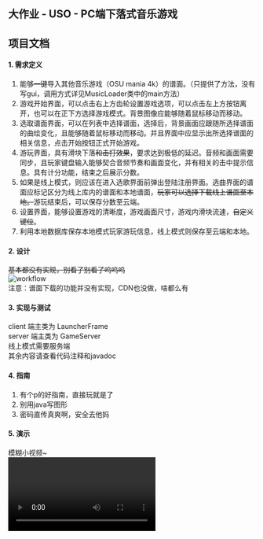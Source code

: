 ## 大作业 - USO - PC端下落式音乐游戏
## 项目文档

#### 1. 需求定义
1. 能够~~一键~~导入其他音乐游戏（OSU mania 4k）的谱面。（只提供了方法，没有写gui，调用方式详见MusicLoader类中的main方法）
2. 游戏开始界面，可以点击右上方齿轮设置游戏选项，可以点击左上方按钮离开，也可以在正下方选择游戏模式。背景图像应能够随着鼠标移动而移动。
3. 选取谱面界面，可以在列表中选择谱面，选择后，背景画面应跟随所选择谱面的曲绘变化，且能够随着鼠标移动而移动。并且界面中应显示出所选择谱面的相关信息，点击开始按钮正式开始游戏。
4. 游玩界面，具有滑块下落~~和击打效果~~，要求达到极低的延迟。音频和画面需要同步，且玩家键盘输入能够契合音频节奏和画面变化，并有相关的击中提示信息。具有计分功能，结束之后展示分数。
5. 如果是线上模式，则应该在进入选歌界面前弹出登陆注册界面。选曲界面的谱面应标记区分为线上库内的谱面和本地谱面，~~玩家可以选择下载线上谱面至本地。~~游玩结束后，可以保存分数至云端。
6. 设置界面，能够设置游戏的清晰度，游戏画面尺寸，游戏内滑块流速，~~自定义键位~~。
7. 利用本地数据库保存本地模式玩家游玩信息，线上模式则保存至云端和本地。

#### 2. 设计
~~基本都没有实现，别看了别看了呜呜呜~~  
![workflow](https://cdn.jsdelivr.net/gh/DogTorrent/uso-client/workflow.png)  
注意：谱面下载的功能并没有实现，CDN也没做，啥都么有

#### 3. 实现与测试
client 端主类为 LauncherFrame  
server 端主类为 GameServer  
线上模式需要服务端  
其余内容请查看代码注释和javadoc  

#### 4. 指南
1. 有个p的好指南，直接玩就是了
2. 别用java写图形
3. 密码直传真爽啊，安全去他妈

#### 5. 演示
模糊小视频~  
<video id="video" controls="">
    <source id="mp4" src="https://cdn.jsdelivr.net/gh/DogTorrent/uso-client/demo_video.mp4" type="video/mp4">
</video>  
